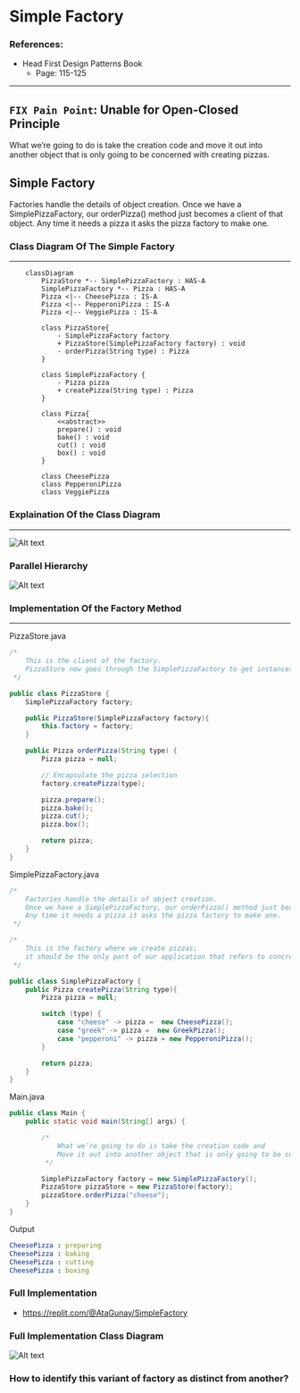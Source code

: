 # Simple Factory

### References: 
* Head First Design Patterns Book
    * Page: 115-125

<hr>

## `FIX Pain Point`: Unable for Open-Closed Principle
What we’re going to do is take the creation code and move it out into another object that is only going to be concerned with creating pizzas.


## Simple Factory

Factories handle the details of object creation. Once we have a SimplePizzaFactory, our orderPizza() method just becomes a client of that object. Any time it needs a pizza it asks the pizza factory to make one.

### Class Diagram Of The Simple Factory
<hr>

```mermaid
    classDiagram
        PizzaStore *-- SimplePizzaFactory : HAS-A
        SimplePizzaFactory *-- Pizza : HAS-A
        Pizza <|-- CheesePizza : IS-A
        Pizza <|-- PepperoniPizza : IS-A
        Pizza <|-- VeggiePizza : IS-A

        class PizzaStore{
            - SimplePizzaFactory factory
            + PizzaStore(SimplePizzaFactory factory) : void
            - orderPizza(String type) : Pizza
        }

        class SimplePizzaFactory {
            - Pizza pizza
            + createPizza(String type) : Pizza
        }

        class Pizza{
            <<abstract>>
            prepare() : void
            bake() : void
            cut() : void
            box() : void
        }

        class CheesePizza
        class PepperoniPizza
        class VeggiePizza
```


### Explaination Of the Class Diagram
<hr>

![Alt text](image-1.png)

### Parallel Hierarchy
![Alt text](image.png)

### Implementation Of the Factory Method
<hr>

PizzaStore.java
```java
/*
    This is the client of the factory.
    PizzaStore now goes through the SimplePizzaFactory to get instances of pizza.
 */

public class PizzaStore {
    SimplePizzaFactory factory;

    public PizzaStore(SimplePizzaFactory factory){
        this.factory = factory;
    }

    public Pizza orderPizza(String type) {
        Pizza pizza = null;

        // Encapsulate the pizza selection
        factory.createPizza(type);

        pizza.prepare();
        pizza.bake();
        pizza.cut();
        pizza.box();

        return pizza;
    }
}
```

SimplePizzaFactory.java
```java
/*
    Factories handle the details of object creation.
    Once we have a SimplePizzaFactory, our orderPizza() method just becomes a client of that object.
    Any time it needs a pizza it asks the pizza factory to make one.
 */

/*
    This is the factory where we create pizzas;
    it should be the only part of our application that refers to concrete Pizza classes
 */

public class SimplePizzaFactory {
    public Pizza createPizza(String type){
        Pizza pizza = null;

        switch (type) {
            case "cheese" -> pizza =  new CheesePizza();
            case "greek" -> pizza =  new GreekPizza();
            case "pepperoni" -> pizza = new PepperoniPizza();
        }

        return pizza;
    }
}
```

Main.java
```java
public class Main {
    public static void main(String[] args) {

        /*
            What we’re going to do is take the creation code and
            Move it out into another object that is only going to be concerned with creating pizzas.
         */

        SimplePizzaFactory factory = new SimplePizzaFactory();
        PizzaStore pizzaStore = new PizzaStore(factory);
        pizzaStore.orderPizza("cheese");
    }
}
```

Output
```yml
CheesePizza : preparing
CheesePizza : baking
CheesePizza : cutting
CheesePizza : boxing
```


### Full Implementation
* https://replit.com/@AtaGunay/SimpleFactory

### Full Implementation Class Diagram
![Alt text](image-10.png)

###  How to identify this variant of factory as distinct from another?

